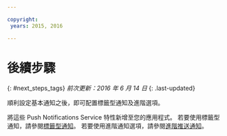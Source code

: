 ```yaml
---

copyright:
 years: 2015, 2016

---
```


# 後續步驟
{: #next_steps_tags}
*前次更新：2016 年 6 月 14 日*
{: .last-updated}

順利設定基本通知之後，即可配置標籤型通知及進階選項。

將這些 Push Notifications Service 特性新增至您的應用程式。
若要使用標籤型通知，請參閱[標籤型通知](c_tag_basednotifications.html)。
若要使用進階通知選項，請參閱[進階推送通知](t_advance_notifications.html)。
